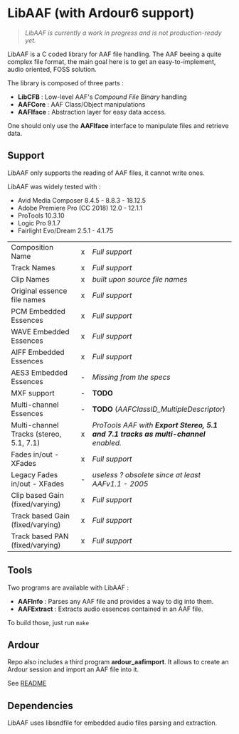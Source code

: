 # LibAAF (with Ardour6 support)

> *LibAAF is currently a work in progress and is not production-ready yet.*


LibAAF is a C coded library for AAF file handling. The AAF beeing a quite complex file format, the main goal here is to get an easy-to-implement, audio oriented, FOSS solution.


The library is composed of three parts :

* **LibCFB** : Low-level AAF's *Compound File Binary* handling
* **AAFCore** : AAF Class/Object manipulations
* **AAFIface** : Abstraction layer for easy data access.

One should only use the **AAFIface** interface to manipulate files and retrieve data.

## Support

LibAAF only supports the reading of AAF files, it cannot write ones.

LibAAF was widely tested with :

* Avid Media Composer 8.4.5 - 8.8.3 - 18.12.5
* Adobe Premiere Pro (CC 2018) 12.0 - 12.1.1
* ProTools 10.3.10
* Logic Pro 9.1.7
* Fairlight Evo/Dream 2.5.1 - 4.1.75


|                                         |   |                                        |
|-----------------------------------------|:-:|----------------------------------------|
| Composition Name                        | x | *Full support*                         |
| Track Names                             | x | *Full support*                         |
| Clip Names                              | x | *built upon source file names*         |
| Original essence file names             | x | *Full support*                         |
| PCM Embedded Essences                   | x | *Full support*                         |
| WAVE Embedded Essences                  | x | *Full support*                         |
| AIFF Embedded Essences                  | x | *Full support*                         |
| AES3 Embedded Essences                  | - | *Missing from the specs*               |
| MXF support                             | - | **TODO**                               |
| Multi-channel Essences                  | - | **TODO** (*AAFClassID_MultipleDescriptor*) |
| Multi-channel Tracks (stereo, 5.1, 7.1) | x | *ProTools AAF with **Export Stereo, 5.1 and 7.1 tracks as multi-channel** enabled.* |
| Fades in/out - XFades                   | x | *Full support*                         |
| Legacy Fades in/out - XFades            | - | *useless ? obsolete since at least AAFv1.1 - 2005* |
| Clip based Gain (fixed/varying)         | x | *Full support*                         |
| Track based Gain (fixed/varying)        | x | *Full support*                         |
| Track based PAN (fixed/varying)         | x | *Full support*                         |

## Tools

Two programs are available with LibAAF :

* **AAFInfo** : Parses any AAF file and provides a way to dig into them.
* **AAFExtract** : Extracts audio essences contained in an AAF file.

To build those, just run `make`

## Ardour

Repo also includes a third program **ardour_aafimport**. It allows to create an Ardour session and import an AAF file into it.

See [README](./ardour/)

## Dependencies

LibAAF uses libsndfile for embedded audio files parsing and extraction.
